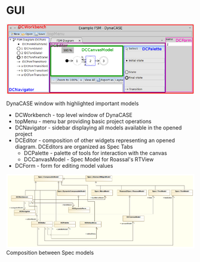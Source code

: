 # GUI

![](../figures/gui/gui.png)

DynaCASE window with highlighted important models

* DCWorkbench - top level window of DynaCASE
* topMenu - menu bar providing basic project operations
* DCNavigator - sidebar displaying all models available in the opened project
* DCEditor - composition of other widgets representing an opened diagram. DCEditors are organized as Spec Tabs
	* DCPalette - palette of tools for interaction with the canvas
	* DCCanvasModel - Spec Model for Roassal's RTView
* DCForm - form for editing model values

![](../figures/gui/gui_composition.png)
Composition between Spec models
